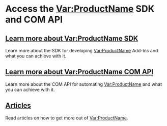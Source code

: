 # Access the <Var:ProductName> SDK and COM API

## [Learn more about <Var:ProductName> SDK](sdkconcepts/overview.md) 
Learn more about the SDK for developing <Var:ProductName> Add-Ins and what you can achieve with it.

## [Learn more about <Var:ProductName> COM API](apiconcepts/overview.md) 
Learn more about the COM API for automating <Var:ProductName> and what you can achieve with it.

## [Articles](articles/intro.md)
Read articles on how to get more out of <Var:ProductName>.
